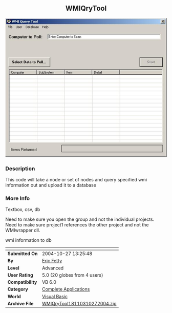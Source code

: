 ﻿<div align="center">

## WMIQryTool

<img src="PIC200392005322023.JPG">
</div>

### Description

This code will take a node or set of nodes and query specified wmi information out and upload it to a database
 
### More Info
 
Textbox, csv, db

Need to make sure you open the group and not the individual projects. Need to make sure project1 references the other project and not the WMIwrapper dll.

wmi information to db


<span>             |<span>
---                |---
**Submitted On**   |2004-10-27 13:25:48
**By**             |[Eric Fetty](https://github.com/Planet-Source-Code/PSCIndex/blob/master/ByAuthor/eric-fetty.md)
**Level**          |Advanced
**User Rating**    |5.0 (20 globes from 4 users)
**Compatibility**  |VB 6\.0
**Category**       |[Complete Applications](https://github.com/Planet-Source-Code/PSCIndex/blob/master/ByCategory/complete-applications__1-27.md)
**World**          |[Visual Basic](https://github.com/Planet-Source-Code/PSCIndex/blob/master/ByWorld/visual-basic.md)
**Archive File**   |[WMIQryTool18110310272004\.zip](https://github.com/Planet-Source-Code/eric-fetty-wmiqrytool__1-48645/archive/master.zip)








